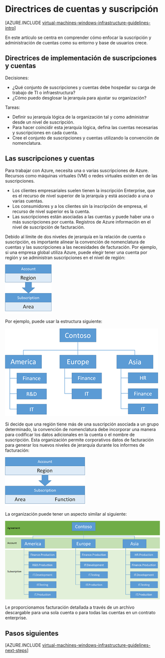 <properties
    pageTitle="Directrices de cuentas y de suscripción | Microsoft Azure"
    description="Obtenga información sobre las directrices de diseño e implementación claves para cuentas de Azure y suscripciones."
    documentationCenter=""
    services="virtual-machines-windows"
    authors="iainfoulds"
    manager="timlt"
    editor=""
    tags="azure-resource-manager"/>

<tags
    ms.service="virtual-machines-windows"
    ms.workload="infrastructure-services"
    ms.tgt_pltfrm="vm-windows"
    ms.devlang="na"
    ms.topic="article"
    ms.date="09/08/2016"
    ms.author="iainfou"/>

# <a name="subscription-and-accounts-guidelines"></a>Directrices de cuentas y suscripción

[AZURE.INCLUDE [virtual-machines-windows-infrastructure-guidelines-intro](../../includes/virtual-machines-windows-infrastructure-guidelines-intro.md)] 

En este artículo se centra en comprender cómo enfocar la suscripción y administración de cuentas como su entorno y base de usuarios crece.


## <a name="implementation-guidelines-for-subscriptions-and-accounts"></a>Directrices de implementación de suscripciones y cuentas

Decisiones:

- ¿Qué conjunto de suscripciones y cuentas debe hospedar su carga de trabajo de TI o infraestructura?
- ¿Cómo puedo desglosar la jerarquía para ajustar su organización?

Tareas:

- Definir su jerarquía lógica de la organización tal y como administrar desde un nivel de suscripción.
- Para hacer coincidir esta jerarquía lógica, defina las cuentas necesarias y suscripciones en cada cuenta.
- Cree el conjunto de suscripciones y cuentas utilizando la convención de nomenclatura.


## <a name="subscriptions-and-accounts"></a>Las suscripciones y cuentas

Para trabajar con Azure, necesita una o varias suscripciones de Azure. Recursos como máquinas virtuales (VM) o redes virtuales existen en de las suscripciones.

- Los clientes empresariales suelen tienen la inscripción Enterprise, que es el recurso de nivel superior de la jerarquía y está asociado a una o varias cuentas.
- Los consumidores y a los clientes sin la inscripción de empresa, el recurso de nivel superior es la cuenta.
- Las suscripciones están asociadas a las cuentas y puede haber una o más suscripciones por cuenta. Registros de Azure información en el nivel de suscripción de facturación.

Debido al límite de dos niveles de jerarquía en la relación de cuenta o suscripción, es importante alinear la convención de nomenclatura de cuentas y las suscripciones a las necesidades de facturación. Por ejemplo, si una empresa global utiliza Azure, puede elegir tener una cuenta por región y se administran suscripciones en el nivel de región:

![](./media/virtual-machines-common-infrastructure-service-guidelines/sub01.png)

Por ejemplo, puede usar la estructura siguiente:

![](./media/virtual-machines-common-infrastructure-service-guidelines/sub02.png)

Si decide que una región tiene más de una suscripción asociada a un grupo determinado, la convención de nomenclatura debe incorporar una manera para codificar los datos adicionales en la cuenta o el nombre de suscripción. Esta organización permite corporativos datos de facturación para generar los nuevos niveles de jerarquía durante los informes de facturación:

![](./media/virtual-machines-common-infrastructure-service-guidelines/sub03.png)

La organización puede tener un aspecto similar al siguiente:

![](./media/virtual-machines-common-infrastructure-service-guidelines/sub04.png)

Le proporcionamos facturación detallada a través de un archivo descargable para una sola cuenta o para todas las cuentas en un contrato enterprise.


## <a name="next-steps"></a>Pasos siguientes

[AZURE.INCLUDE [virtual-machines-windows-infrastructure-guidelines-next-steps](../../includes/virtual-machines-windows-infrastructure-guidelines-next-steps.md)] 